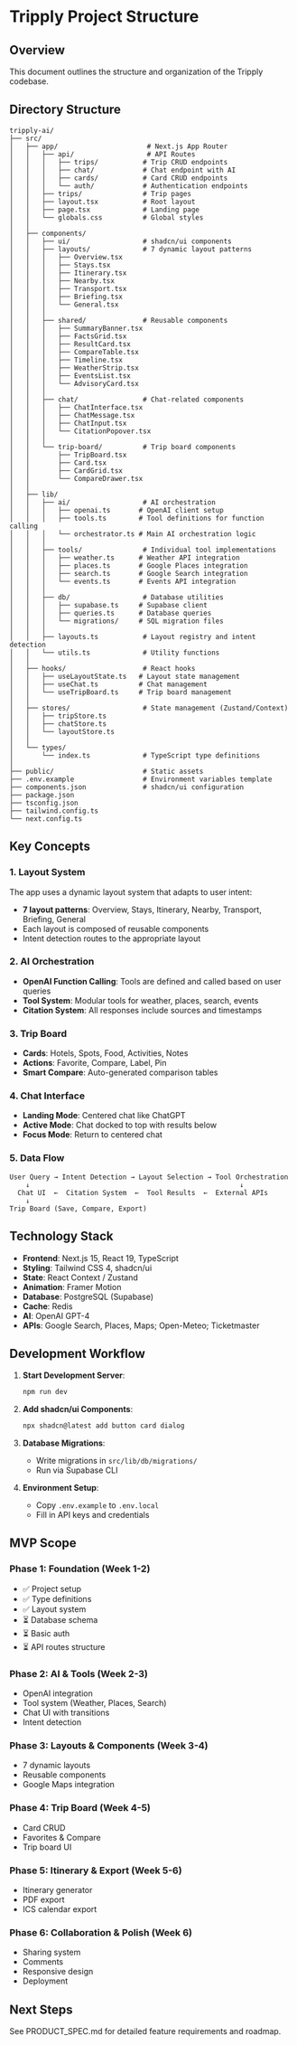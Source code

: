 # Tripply Project Structure

## Overview
This document outlines the structure and organization of the Tripply codebase.

## Directory Structure

```
tripply-ai/
├── src/
│   ├── app/                      # Next.js App Router
│   │   ├── api/                  # API Routes
│   │   │   ├── trips/           # Trip CRUD endpoints
│   │   │   ├── chat/            # Chat endpoint with AI
│   │   │   ├── cards/           # Card CRUD endpoints
│   │   │   └── auth/            # Authentication endpoints
│   │   ├── trips/               # Trip pages
│   │   ├── layout.tsx           # Root layout
│   │   ├── page.tsx             # Landing page
│   │   └── globals.css          # Global styles
│   │
│   ├── components/
│   │   ├── ui/                  # shadcn/ui components
│   │   ├── layouts/             # 7 dynamic layout patterns
│   │   │   ├── Overview.tsx
│   │   │   ├── Stays.tsx
│   │   │   ├── Itinerary.tsx
│   │   │   ├── Nearby.tsx
│   │   │   ├── Transport.tsx
│   │   │   ├── Briefing.tsx
│   │   │   └── General.tsx
│   │   │
│   │   ├── shared/              # Reusable components
│   │   │   ├── SummaryBanner.tsx
│   │   │   ├── FactsGrid.tsx
│   │   │   ├── ResultCard.tsx
│   │   │   ├── CompareTable.tsx
│   │   │   ├── Timeline.tsx
│   │   │   ├── WeatherStrip.tsx
│   │   │   ├── EventsList.tsx
│   │   │   └── AdvisoryCard.tsx
│   │   │
│   │   ├── chat/                # Chat-related components
│   │   │   ├── ChatInterface.tsx
│   │   │   ├── ChatMessage.tsx
│   │   │   ├── ChatInput.tsx
│   │   │   └── CitationPopover.tsx
│   │   │
│   │   └── trip-board/          # Trip board components
│   │       ├── TripBoard.tsx
│   │       ├── Card.tsx
│   │       ├── CardGrid.tsx
│   │       └── CompareDrawer.tsx
│   │
│   ├── lib/
│   │   ├── ai/                  # AI orchestration
│   │   │   ├── openai.ts       # OpenAI client setup
│   │   │   ├── tools.ts        # Tool definitions for function calling
│   │   │   └── orchestrator.ts # Main AI orchestration logic
│   │   │
│   │   ├── tools/               # Individual tool implementations
│   │   │   ├── weather.ts      # Weather API integration
│   │   │   ├── places.ts       # Google Places integration
│   │   │   ├── search.ts       # Google Search integration
│   │   │   └── events.ts       # Events API integration
│   │   │
│   │   ├── db/                  # Database utilities
│   │   │   ├── supabase.ts     # Supabase client
│   │   │   ├── queries.ts      # Database queries
│   │   │   └── migrations/     # SQL migration files
│   │   │
│   │   ├── layouts.ts           # Layout registry and intent detection
│   │   └── utils.ts             # Utility functions
│   │
│   ├── hooks/                   # React hooks
│   │   ├── useLayoutState.ts   # Layout state management
│   │   ├── useChat.ts          # Chat management
│   │   └── useTripBoard.ts     # Trip board management
│   │
│   ├── stores/                  # State management (Zustand/Context)
│   │   ├── tripStore.ts
│   │   ├── chatStore.ts
│   │   └── layoutStore.ts
│   │
│   └── types/
│       └── index.ts             # TypeScript type definitions
│
├── public/                      # Static assets
├── .env.example                 # Environment variables template
├── components.json              # shadcn/ui configuration
├── package.json
├── tsconfig.json
├── tailwind.config.ts
└── next.config.ts
```

## Key Concepts

### 1. Layout System
The app uses a dynamic layout system that adapts to user intent:
- **7 layout patterns**: Overview, Stays, Itinerary, Nearby, Transport, Briefing, General
- Each layout is composed of reusable components
- Intent detection routes to the appropriate layout

### 2. AI Orchestration
- **OpenAI Function Calling**: Tools are defined and called based on user queries
- **Tool System**: Modular tools for weather, places, search, events
- **Citation System**: All responses include sources and timestamps

### 3. Trip Board
- **Cards**: Hotels, Spots, Food, Activities, Notes
- **Actions**: Favorite, Compare, Label, Pin
- **Smart Compare**: Auto-generated comparison tables

### 4. Chat Interface
- **Landing Mode**: Centered chat like ChatGPT
- **Active Mode**: Chat docked to top with results below
- **Focus Mode**: Return to centered chat

### 5. Data Flow
```
User Query → Intent Detection → Layout Selection → Tool Orchestration
    ↓                                                    ↓
  Chat UI  ←  Citation System  ←  Tool Results  ←  External APIs
    ↓
Trip Board (Save, Compare, Export)
```

## Technology Stack

- **Frontend**: Next.js 15, React 19, TypeScript
- **Styling**: Tailwind CSS 4, shadcn/ui
- **State**: React Context / Zustand
- **Animation**: Framer Motion
- **Database**: PostgreSQL (Supabase)
- **Cache**: Redis
- **AI**: OpenAI GPT-4
- **APIs**: Google Search, Places, Maps; Open-Meteo; Ticketmaster

## Development Workflow

1. **Start Development Server**:
   ```bash
   npm run dev
   ```

2. **Add shadcn/ui Components**:
   ```bash
   npx shadcn@latest add button card dialog
   ```

3. **Database Migrations**:
   - Write migrations in `src/lib/db/migrations/`
   - Run via Supabase CLI

4. **Environment Setup**:
   - Copy `.env.example` to `.env.local`
   - Fill in API keys and credentials

## MVP Scope

### Phase 1: Foundation (Week 1-2)
- ✅ Project setup
- ✅ Type definitions
- ✅ Layout system
- ⏳ Database schema
- ⏳ Basic auth
- ⏳ API routes structure

### Phase 2: AI & Tools (Week 2-3)
- OpenAI integration
- Tool system (Weather, Places, Search)
- Chat UI with transitions
- Intent detection

### Phase 3: Layouts & Components (Week 3-4)
- 7 dynamic layouts
- Reusable components
- Google Maps integration

### Phase 4: Trip Board (Week 4-5)
- Card CRUD
- Favorites & Compare
- Trip board UI

### Phase 5: Itinerary & Export (Week 5-6)
- Itinerary generator
- PDF export
- ICS calendar export

### Phase 6: Collaboration & Polish (Week 6)
- Sharing system
- Comments
- Responsive design
- Deployment

## Next Steps

See PRODUCT_SPEC.md for detailed feature requirements and roadmap.
